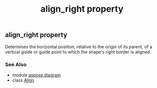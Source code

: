 ﻿---
title: align_right property
second_title: Aspose.Diagram for Python via .NET API References
description: 
type: docs
weight: 80
url: /python-net/aspose.diagram/align/align_right/
is_root: false
---

## align_right property


Determines the horizontal position, relative to the origin of its parent, of a vertical guide or guide point to which the shape's right border is aligned.

### See Also
* module [aspose.diagram](../../)
* class [Align](/diagram/python-net/aspose.diagram/align)

